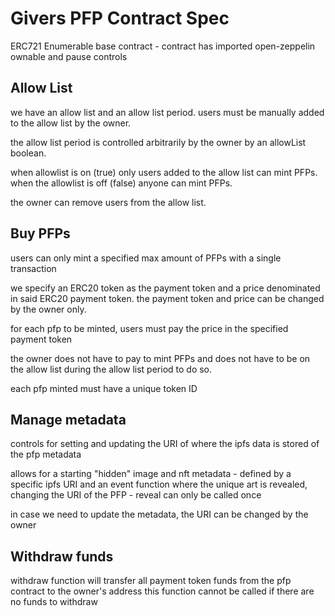 # Givers PFP Contract Spec 

ERC721 Enumerable base contract - contract has imported open-zeppelin ownable and pause controls

## Allow List 

we have an allow list and an allow list period. users must be manually added to the allow list by the owner. 

the allow list period is controlled arbitrarily by the owner by an allowList boolean.

when allowlist is on (true) only users added to the allow list can mint PFPs. when the allowlist is off (false) anyone can mint PFPs.

the owner can remove users from the allow list.

## Buy PFPs

users can only mint a specified max amount of PFPs with a single transaction

we specify an ERC20 token as the payment token and a price denominated in said ERC20 payment token. the payment token and price can be changed by the owner only.

for each pfp to be minted, users must pay the price in the specified payment token

the owner does not have to pay to mint PFPs and does not have to be on the allow list during the allow list period to do so. 

each pfp minted must have a unique token ID

## Manage metadata

controls for setting and updating the URI of where the ipfs data is stored of the pfp metadata

allows for a starting "hidden" image and nft metadata - defined by a specific ipfs URI and an event function where the unique art is revealed, changing the URI of the PFP - reveal can only be called once

in case we need to update the metadata, the URI can be changed by the owner

## Withdraw funds

withdraw function will transfer all payment token funds from the pfp contract to the owner's address
this function cannot be called if there are no funds to withdraw
